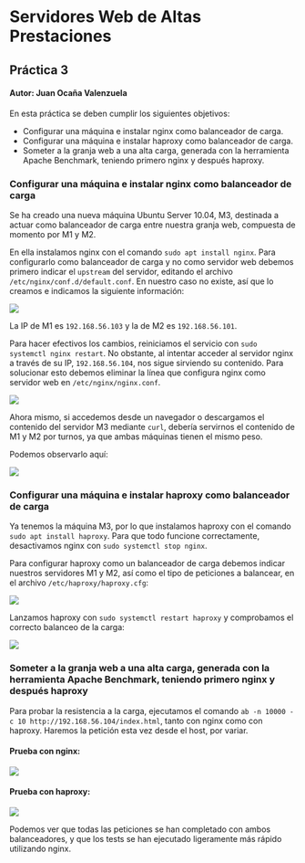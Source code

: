 # Servidores Web de Altas Prestaciones

## Práctica 3

#### Autor: Juan Ocaña Valenzuela

En esta práctica se deben cumplir los siguientes objetivos:

- Configurar una máquina e instalar nginx como balanceador de carga.
- Configurar una máquina e instalar haproxy como balanceador de carga.
- Someter a la granja web a una alta carga, generada con la herramienta Apache Benchmark, teniendo primero nginx y después haproxy.



### Configurar una máquina e instalar nginx como balanceador de carga

Se ha creado una nueva máquina Ubuntu Server 10.04, M3, destinada a actuar como balanceador de carga entre nuestra granja web, compuesta de momento por M1 y M2.

En ella instalamos nginx con el comando `sudo apt install nginx`. Para configurarlo como balanceador de carga y no como servidor web debemos primero indicar el `upstream` del servidor, editando el archivo `/etc/nginx/conf.d/default.conf`. En nuestro caso no existe, así que lo creamos e indicamos la siguiente información:

![](img/default-conf.png)

La IP de M1 es `192.168.56.103` y la de M2 es `192.168.56.101`.

Para hacer efectivos los cambios, reiniciamos el servicio con `sudo systemctl nginx restart`. No obstante, al intentar acceder al servidor nginx a través de su IP, `192.168.56.104`, nos sigue sirviendo su contenido. Para solucionar esto debemos eliminar la línea que configura nginx como servidor web en `/etc/nginx/nginx.conf`.

![](img/sites-enabled.png)



Ahora mismo, si accedemos desde un navegador o descargamos el contenido del servidor M3 mediante `curl`, debería servirnos el contenido de M1 y M2 por turnos, ya que ambas máquinas tienen el mismo peso.

Podemos observarlo aquí:

![](img/M1M2.png)



### Configurar una máquina e instalar haproxy como balanceador de carga

Ya tenemos la máquina M3, por lo que instalamos haproxy con el comando `sudo apt install haproxy`.  Para que todo funcione correctamente, desactivamos nginx con `sudo systemctl stop nginx`.

Para configurar haproxy como un balanceador de carga debemos indicar nuestros servidores M1 y M2, así como el tipo de peticiones a balancear, en el archivo `/etc/haproxy/haproxy.cfg`:

![](img/haproxy-cfg.png)



Lanzamos haproxy con `sudo systemctl restart haproxy` y comprobamos el correcto balanceo de la carga:

![](img/M1M2haproxy.png)



### Someter a la granja web a una alta carga, generada con la herramienta Apache Benchmark, teniendo primero nginx y después haproxy

Para probar la resistencia a la carga, ejecutamos el comando `ab -n 10000 -c 10 http://192.168.56.104/index.html`, tanto con nginx como con haproxy. Haremos la petición esta vez desde el host, por variar.

#### Prueba con nginx:

![](img/ab-nginx.png)



#### Prueba con haproxy:

![](img/ab-haproxy.png)



Podemos ver que todas las peticiones se han completado con ambos balanceadores, y que los tests se han ejecutado ligeramente más rápido utilizando nginx. 